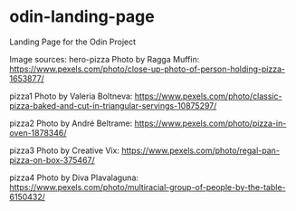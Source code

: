 # odin-landing-page
Landing Page for the Odin Project

Image sources:
hero-pizza Photo by Ragga Muffin: https://www.pexels.com/photo/close-up-photo-of-person-holding-pizza-1653877/

pizza1 Photo by Valeria Boltneva: https://www.pexels.com/photo/classic-pizza-baked-and-cut-in-triangular-servings-10875297/

pizza2 Photo by André  Beltrame: https://www.pexels.com/photo/pizza-in-oven-1878346/

pizza3 Photo by Creative Vix: https://www.pexels.com/photo/regal-pan-pizza-on-box-375467/

pizza4 Photo by Diva Plavalaguna: https://www.pexels.com/photo/multiracial-group-of-people-by-the-table-6150432/